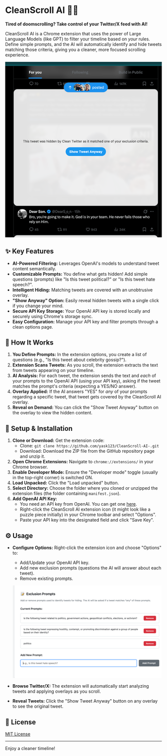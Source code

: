 # CleanScroll AI 🧹🤖

**Tired of doomscrolling? Take control of your Twitter/X feed with AI!**

CleanScroll AI is a Chrome extension that uses the power of Large Language Models (like GPT) to filter your timeline based on *your* rules. Define simple prompts, and the AI will automatically identify and hide tweets matching those criteria, giving you a cleaner, more focused scrolling experience.

<p align="center">
  <img src="demo1.png" alt="CleanScroll AI Demo - Hiding a tweet" width="600">
</p>

## ✨ Key Features

*   **AI-Powered Filtering:** Leverages OpenAI's models to understand tweet content semantically.
*   **Customizable Prompts:** You define what gets hidden! Add simple questions (prompts) like "Is this tweet political?" or "Is this tweet hate speech?".
*   **Intelligent Hiding:** Matching tweets are covered with an unobtrusive overlay.
*   **"Show Anyway" Option:** Easily reveal hidden tweets with a single click if you change your mind.
*   **Secure API Key Storage:** Your OpenAI API key is stored locally and securely using Chrome's storage sync.
*   **Easy Configuration:** Manage your API key and filter prompts through a clean options page.

## 🤔 How It Works

1.  **You Define Prompts:** In the extension options, you create a list of questions (e.g., "Is this tweet about celebrity gossip?").
2.  **Extension Scans Tweets:** As you scroll, the extension extracts the text from tweets appearing on your timeline.
3.  **AI Analysis:** For each tweet, the extension sends the text and *each* of your prompts to the OpenAI API (using your API key), asking if the tweet matches the prompt's criteria (expecting a YES/NO answer).
4.  **Overlay Applied:** If the AI answers "YES" for *any* of your prompts regarding a specific tweet, that tweet gets covered by the CleanScroll AI overlay.
5.  **Reveal on Demand:** You can click the "Show Tweet Anyway" button on the overlay to view the hidden content.

## 🚀 Setup & Installation

1.  **Clone or Download:** Get the extension code:
    *   Clone: `git clone https://github.com/yask123/CleanScroll-AI-.git`
    *   Download: Download the ZIP file from the GitHub repository page and unzip it.
2.  **Open Chrome Extensions:** Navigate to `chrome://extensions/` in your Chrome browser.
3.  **Enable Developer Mode:** Ensure the "Developer mode" toggle (usually in the top-right corner) is switched ON.
4.  **Load Unpacked:** Click the "Load unpacked" button.
5.  **Select Directory:** Choose the folder where you cloned or unzipped the extension files (the folder containing `manifest.json`).
6.  **Add OpenAI API Key:**
    *   You need an API key from OpenAI. You can get one [here](https://platform.openai.com/account/api-keys).
    *   Right-click the CleanScroll AI extension icon (it might look like a puzzle piece initially) in your Chrome toolbar and select "Options".
    *   Paste your API key into the designated field and click "Save Key".

## ⚙️ Usage

*   **Configure Options:** Right-click the extension icon and choose "Options" to:
    *   Add/Update your OpenAI API key.
    *   Add new exclusion prompts (questions the AI will answer about each tweet).
    *   Remove existing prompts.

    <p align="center">
      <img src="demo2.png" alt="CleanScroll AI Demo - Options Page" width="600">
    </p>

*   **Browse Twitter/X:** The extension will automatically start analyzing tweets and applying overlays as you scroll.
*   **Reveal Tweets:** Click the "Show Tweet Anyway" button on any overlay to see the original tweet.

## 📄 License

[MIT License](LICENSE) <!-- Optional: Add a LICENSE file if desired -->

---

Enjoy a cleaner timeline! 